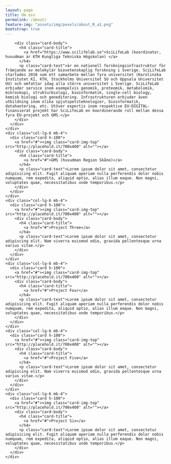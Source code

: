 ```yaml
---
layout: page
title: Om oss
permalink: /about/
feature-img: "assets/img/pexels/about_R_a1.png"
bootstrap: true
---
```


<!-- Page Content -->
<div class="container">

  <div class="row">
    <div class="col-lg-6 mb-4">
      <div class="card h-100">

        <div class="card-body">
          <h4 class="card-title">
            <a href="https://www.scilifelab.se">SciLifeLab (koordinator, huvudman är KTH Kungliga Tekniska Högskolan) </a>
          </h4>
          <p class="card-text">är en nationell forskningsinfrastruktur för främjande av molekylär biovetenskaplig forskning i Sverige. SciLifeLab startades 2010 som ett samarbete mellan fyra universitet (Karolinska Institutet KI, KTH, Stockholms Universitet SU och Uppsala Universitet UU) och omfattar idag alla större universitet i Sverige. SciLifeLab erbjuder service inom exempelvis genomik, proteomik, metabolomik, mikroskopi, strukturbiologi, bioinformatik, single-cell biology, kemisk biologi och geneditering. Infrastrukturen erbjuder även utbildning inom olika spjutspetsteknologier, bioinformatik, datahantering, etc. Utöver expertis inom respektive EU-DIGITAL-finansierat projekt har SciLifeLab en koordinerande roll mellan dessa fyra EU-projekt och GMS.</p>
        </div>
      </div>
    </div>
    <div class="col-lg-6 mb-4">
      <div class="card h-100">
        <a href="#"><img class="card-img-top" src="http://placehold.it/700x400" alt=""></a>
        <div class="card-body">
          <h4 class="card-title">
            <a href="#">GMS (huvudman Region Skåne)</a>
          </h4>
          <p class="card-text">Lorem ipsum dolor sit amet, consectetur adipisicing elit. Fugit aliquam aperiam nulla perferendis dolor nobis numquam, rem expedita, aliquid optio, alias illum eaque. Non magni, voluptates quae, necessitatibus unde temporibus.</p>
        </div>
      </div>
    </div>
    <div class="col-lg-6 mb-4">
      <div class="card h-100">
        <a href="#"><img class="card-img-top" src="http://placehold.it/700x400" alt=""></a>
        <div class="card-body">
          <h4 class="card-title">
            <a href="#">Project Three</a>
          </h4>
          <p class="card-text">Lorem ipsum dolor sit amet, consectetur adipiscing elit. Nam viverra euismod odio, gravida pellentesque urna varius vitae.</p>
        </div>
      </div>
    </div>
    <div class="col-lg-6 mb-4">
      <div class="card h-100">
        <a href="#"><img class="card-img-top" src="http://placehold.it/700x400" alt=""></a>
        <div class="card-body">
          <h4 class="card-title">
            <a href="#">Project Four</a>
          </h4>
          <p class="card-text">Lorem ipsum dolor sit amet, consectetur adipisicing elit. Fugit aliquam aperiam nulla perferendis dolor nobis numquam, rem expedita, aliquid optio, alias illum eaque. Non magni, voluptates quae, necessitatibus unde temporibus.</p>
        </div>
      </div>
    </div>
    <div class="col-lg-6 mb-4">
      <div class="card h-100">
        <a href="#"><img class="card-img-top" src="http://placehold.it/700x400" alt=""></a>
        <div class="card-body">
          <h4 class="card-title">
            <a href="#">Project Five</a>
          </h4>
          <p class="card-text">Lorem ipsum dolor sit amet, consectetur adipiscing elit. Nam viverra euismod odio, gravida pellentesque urna varius vitae.</p>
        </div>
      </div>
    </div>
    <div class="col-lg-6 mb-4">
      <div class="card h-100">
        <a href="#"><img class="card-img-top" src="http://placehold.it/700x400" alt=""></a>
        <div class="card-body">
          <h4 class="card-title">
            <a href="#">Project Six</a>
          </h4>
          <p class="card-text">Lorem ipsum dolor sit amet, consectetur adipisicing elit. Fugit aliquam aperiam nulla perferendis dolor nobis numquam, rem expedita, aliquid optio, alias illum eaque. Non magni, voluptates quae, necessitatibus unde temporibus.</p>
        </div>
      </div>
    </div>
  </div>
  <!-- /.row -->

</div>
<!-- /.container -->
